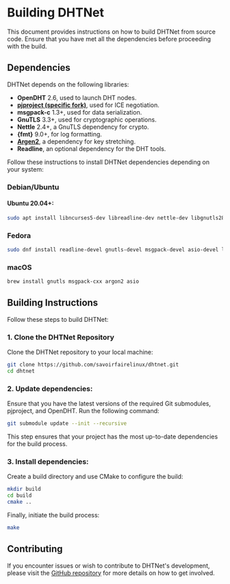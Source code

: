 # Building DHTNet

This document provides instructions on how to build DHTNet from source code. Ensure that you have met all the dependencies before proceeding with the build.

## Dependencies

DHTNet depends on the following libraries:

- **OpenDHT** 2.6, used to launch DHT nodes.
- **[pjproject (specific fork)](https://github.com/savoirfairelinux/pjproject)**, used for ICE negotiation.
- **msgpack-c** 1.3+, used for data serialization.
- **GnuTLS** 3.3+, used for cryptographic operations.
- **Nettle** 2.4+, a GnuTLS dependency for crypto.
- **{fmt}** 9.0+, for log formatting.
- **[Argen2](https://github.com/P-H-C/phc-winner-argon2)**, a dependency for key stretching.
- **Readline**, an optional dependency for the DHT tools.

Follow these instructions to install DHTNet dependencies depending on your system:

### Debian/Ubuntu

#### Ubuntu 20.04+:

```bash
sudo apt install libncurses5-dev libreadline-dev nettle-dev libgnutls28-dev libargon2-0-dev libmsgpack-dev  libssl-dev libfmt-dev libjsoncpp-dev libhttp-parser-dev libasio-dev
```

### Fedora
```bash
sudo dnf install readline-devel gnutls-devel msgpack-devel asio-devel libargon2-devel fmt-devel http-parser-devel
```

### macOS
```bash
brew install gnutls msgpack-cxx argon2 asio
```

## Building Instructions

Follow these steps to build DHTNet:

### 1. Clone the DHTNet Repository

Clone the DHTNet repository to your local machine:

```bash
git clone https://github.com/savoirfairelinux/dhtnet.git
cd dhtnet
```

### 2. Update dependencies:

Ensure that you have the latest versions of the required Git submodules, pjproject, and OpenDHT. Run the following command:

   ```bash
   git submodule update --init --recursive
   ```
This step ensures that your project has the most up-to-date dependencies for the build process.

### 3. Install dependencies:

Create a build directory and use CMake to configure the build:

```bash
mkdir build
cd build
cmake ..
```
Finally, initiate the build process:

```bash
make
```

## Contributing

If you encounter issues or wish to contribute to DHTNet's development, please visit the [GitHub repository](https://github.com/savoirfairelinux/dhtnet) for more details on how to get involved.